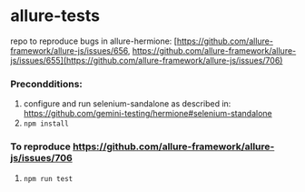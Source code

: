 # allure-tests
repo to reproduce bugs in allure-hermione: [https://github.com/allure-framework/allure-js/issues/656, https://github.com/allure-framework/allure-js/issues/655](https://github.com/allure-framework/allure-js/issues/706)

### Precondditions:
1. configure and run selenium-sandalone as described in: https://github.com/gemini-testing/hermione#selenium-standalone
2. `npm install`

### To reproduce https://github.com/allure-framework/allure-js/issues/706
1. `npm run test`
